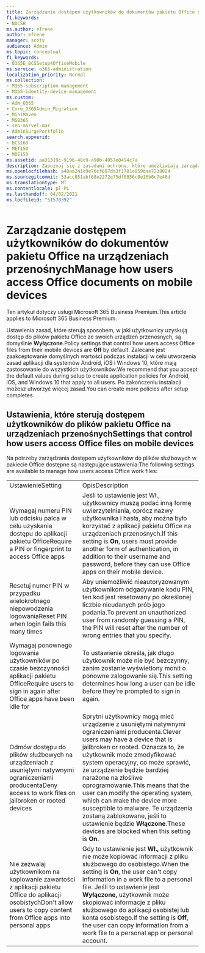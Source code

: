```yaml
---
title: Zarządzanie dostępem użytkowników do dokumentów pakietu Office na urządzeniach przenośnych
f1.keywords:
- NOCSH
ms.author: efrene
author: efrene
manager: scotv
audience: Admin
ms.topic: conceptual
f1_keywords:
- O365E_BCSSetup4OfficeMobile
ms.service: o365-administration
localization_priority: Normal
ms.collection:
- M365-subscription-management
- M365-identity-device-management
ms.custom:
- Adm_O365
- Core_O365Admin_Migration
- MiniMaven
- MSB365
- seo-marvel-mar
- AdminSurgePortfolio
search.appverid:
- BCS160
- MET150
- MOE150
ms.assetid: aa31319c-9196-48c9-a90b-4057e0494c7a
description: Zapoznaj się z zasadami ochrony, które umożliwiają zarządzanie dostępem użytkowników do aplikacji pakietu Office i plików służbowych z urządzeń przenośnych.
ms.openlocfilehash: a48aa241c9e70cf087da3f1701e859dae7238024
ms.sourcegitcommit: 53acc851abf68e2272e75df0856c0e16b0c7e48d
ms.translationtype: MT
ms.contentlocale: pl-PL
ms.lasthandoff: 04/02/2021
ms.locfileid: "51578392"
---
```

# <a name="manage-how-users-access-office-documents-on-mobile-devices"></a><span data-ttu-id="640f3-103">Zarządzanie dostępem użytkowników do dokumentów pakietu Office na urządzeniach przenośnych</span><span class="sxs-lookup"><span data-stu-id="640f3-103">Manage how users access Office documents on mobile devices</span></span>

<span data-ttu-id="640f3-104">Ten artykuł dotyczy usługi Microsoft 365 Business Premium.</span><span class="sxs-lookup"><span data-stu-id="640f3-104">This article applies to Microsoft 365 Business Premium.</span></span>

<span data-ttu-id="640f3-105">Ustawienia zasad, które sterują sposobem, w jaki użytkownicy uzyskują dostęp do plików pakietu Office ze swoich urządzeń przenośnych, są domyślnie **Wyłączone**.</span><span class="sxs-lookup"><span data-stu-id="640f3-105">Policy settings that control how users access Office files from their mobile devices are **Off** by default.</span></span> <span data-ttu-id="640f3-106">Zalecane jest zaakceptowanie domyślnych wartości podczas instalacji w celu utworzenia zasad aplikacji dla systemów Android, iOS i Windows 10, które mają zastosowanie do wszystkich użytkowników.</span><span class="sxs-lookup"><span data-stu-id="640f3-106">We recommend that you accept the default values during setup to create application policies for Android, iOS, and Windows 10 that apply to all users.</span></span> <span data-ttu-id="640f3-107">Po zakończeniu instalacji możesz utworzyć więcej zasad.</span><span class="sxs-lookup"><span data-stu-id="640f3-107">You can create more policies after setup completes.</span></span> 
  
## <a name="settings-that-control-how-users-access-office-files-on-mobile-devices"></a><span data-ttu-id="640f3-108">Ustawienia, które sterują dostępem użytkowników do plików pakietu Office na urządzeniach przenośnych</span><span class="sxs-lookup"><span data-stu-id="640f3-108">Settings that control how users access Office files on mobile devices</span></span>

<span data-ttu-id="640f3-109">Na potrzeby zarządzania dostępem użytkowników do plików służbowych w pakiecie Office dostępne są następujące ustawienia:</span><span class="sxs-lookup"><span data-stu-id="640f3-109">The following settings are available to manage how users access Office work files:</span></span>
  
|||
|:-----|:-----|
|<span data-ttu-id="640f3-110">Ustawienie</span><span class="sxs-lookup"><span data-stu-id="640f3-110">Setting</span></span>  <br/> |<span data-ttu-id="640f3-111">Opis</span><span class="sxs-lookup"><span data-stu-id="640f3-111">Description</span></span>  <br/> |
|<span data-ttu-id="640f3-112">Wymagaj numeru PIN lub odcisku palca w celu uzyskania dostępu do aplikacji pakietu Office</span><span class="sxs-lookup"><span data-stu-id="640f3-112">Require a PIN or fingerprint to access Office apps</span></span>  <br/> |<span data-ttu-id="640f3-113">Jeśli to ustawienie jest Wł., użytkownicy muszą podać inną formę uwierzytelniania, oprócz nazwy użytkownika i hasła, aby można było korzystać z aplikacji pakietu Office na urządzeniach przenośnych.</span><span class="sxs-lookup"><span data-stu-id="640f3-113">If this setting is **On**, users must provide another form of authentication, in addition to their username and password, before they can use Office apps on their mobile device.</span></span>  <br/> |
|<span data-ttu-id="640f3-114">Resetuj numer PIN w przypadku wielokrotnego niepowodzenia logowania</span><span class="sxs-lookup"><span data-stu-id="640f3-114">Reset PIN when login fails this many times</span></span>  <br/> |<span data-ttu-id="640f3-115">Aby uniemożliwić nieautoryzowanym użytkownikom odgadywanie kodu PIN, ten kod jest resetowany po określonej liczbie nieudanych prób jego podania.</span><span class="sxs-lookup"><span data-stu-id="640f3-115">To prevent an unauthorized user from randomly guessing a PIN, the PIN will reset after the number of wrong entries that you specify.</span></span>  <br/> |
|<span data-ttu-id="640f3-116">Wymagaj ponownego logowania użytkowników po czasie bezczynności aplikacji pakietu Office</span><span class="sxs-lookup"><span data-stu-id="640f3-116">Require users to sign in again after Office apps have been idle for</span></span>  <br/> |<span data-ttu-id="640f3-117">To ustawienie określa, jak długo użytkownik może nie być bezczynny, zanim zostanie wyświetlony monit o ponowne zalogowanie się.</span><span class="sxs-lookup"><span data-stu-id="640f3-117">This setting determines how long a user can be idle before they're prompted to sign in again.</span></span>  <br/> |
|<span data-ttu-id="640f3-118">Odmów dostępu do plików służbowych na urządzeniach z usuniętymi natywnymi ograniczeniami producenta</span><span class="sxs-lookup"><span data-stu-id="640f3-118">Deny access to work files on jailbroken or rooted devices</span></span>  <br/> |<span data-ttu-id="640f3-119">Sprytni użytkownicy mogą mieć urządzenie z usuniętymi natywnymi ograniczeniami producenta.</span><span class="sxs-lookup"><span data-stu-id="640f3-119">Clever users may have a device that is jailbroken or rooted.</span></span> <span data-ttu-id="640f3-120">Oznacza to, że użytkownik może zmodyfikować system operacyjny, co może sprawić, że urządzenie będzie bardziej narażone na złośliwe oprogramowanie.</span><span class="sxs-lookup"><span data-stu-id="640f3-120">This means that the user can modify the operating system, which can make the device more susceptible to malware.</span></span> <span data-ttu-id="640f3-121">Te urządzenia zostaną zablokowane, jeśli to ustawienie będzie **Włączone**.</span><span class="sxs-lookup"><span data-stu-id="640f3-121">These devices are blocked when this setting is **On**.</span></span>  <br/> |
|<span data-ttu-id="640f3-122">Nie zezwalaj użytkownikom na kopiowanie zawartości z aplikacji pakietu Office do aplikacji osobistych</span><span class="sxs-lookup"><span data-stu-id="640f3-122">Don't allow users to copy content from Office apps into personal apps</span></span>  <br/> |<span data-ttu-id="640f3-123">Gdy to ustawienie jest **Wł.,** użytkownik nie może kopiować informacji z pliku służbowego do osobistego.</span><span class="sxs-lookup"><span data-stu-id="640f3-123">When the setting is **On**, the user can't copy information in a work file to a personal file.</span></span> <span data-ttu-id="640f3-124">Jeśli to ustawienie jest **Wyłączone,** użytkownik może skopiować informacje z pliku służbowego do aplikacji osobistej lub konta osobistego.</span><span class="sxs-lookup"><span data-stu-id="640f3-124">If the setting is **Off**, the user can copy information from a work file to a personal app or personal account.</span></span>  <br/> |
   

